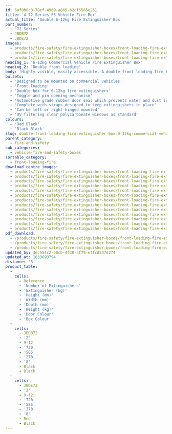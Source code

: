 ```yaml
---
id: 6af0b8c0-78ef-4969-a865-b2cf6565e251
title: '4-72 Series FS Vehicle Fire Box'
actual_title: 'Double 6-12kg Fire Extinguisher Box'
part_number:
  - '72 Series'
  - JBDB72
  - JBDE72
images:
  - products/fire-safety/fire-extinguisher-boxes/front-loading-fire-extinguisher-boxes/72/images-lr/Product_Image_776x776_(518x518_focus_area)-JBDE72_01.jpg
  - products/fire-safety/fire-extinguisher-boxes/front-loading-fire-extinguisher-boxes/72/images-lr/Product_Image_776x776_(518x518_focus_area)-JBDE72_02.jpg
  - products/fire-safety/fire-extinguisher-boxes/front-loading-fire-extinguisher-boxes/72/images-lr/Product_Image_776x776_(518x518_focus_area)-JBDE72_03.jpg
heading_1: '6-12kg Commercial Vehicle Fire Extinguisher Box'
heading_2: 'Double front loading'
body: 'Highly visible, easily accessible. A double front loading fire box for 6-12 kg fire extinguishers. Designed to be mounted on vehicles.'
bullets:
  - 'Designed to be mounted on commercial vehicles'
  - 'Front loading'
  - 'Double box for 6-12kg fire extinguishers'
  - 'Toggle and pin opening mechanism'
  - 'Automotive grade rubber door seal which prevents water and dust ingress'
  - 'Complete with straps designed to keep extinguishers in place'
  - 'Can be left or right hinged mounted'
  - 'UV filtering clear polycarbonate windows as standard'
colours:
  - 'Red Black'
  - 'Black Black'
slug: double-front-loading-fire-extinguisher-box-9-12kg-commercial-vehicle-fs
parent_category:
  - fire-and-safety
sub_categories:
  - vehicle-fire-and-safety-boxes
sortable_category:
  - front-loading-fire
download_centre_images:
  - products/fire-safety/fire-extinguisher-boxes/front-loading-fire-extinguisher-boxes/72/images-hr/JBDE72_001.jpg
  - products/fire-safety/fire-extinguisher-boxes/front-loading-fire-extinguisher-boxes/72/images-hr/JBDE72_002.jpg
  - products/fire-safety/fire-extinguisher-boxes/front-loading-fire-extinguisher-boxes/72/images-hr/JBDE72_003.jpg
  - products/fire-safety/fire-extinguisher-boxes/front-loading-fire-extinguisher-boxes/72/images-hr/JBDE72_004.jpg
  - products/fire-safety/fire-extinguisher-boxes/front-loading-fire-extinguisher-boxes/72/images-hr/JBDE72_005.jpg
  - products/fire-safety/fire-extinguisher-boxes/front-loading-fire-extinguisher-boxes/72/images-hr/JBDE72_006.jpg
  - products/fire-safety/fire-extinguisher-boxes/front-loading-fire-extinguisher-boxes/72/images-hr/JBDE72_007.jpg
  - products/fire-safety/fire-extinguisher-boxes/front-loading-fire-extinguisher-boxes/72/images-hr/JBDE72_04.jpg
  - products/fire-safety/fire-extinguisher-boxes/front-loading-fire-extinguisher-boxes/72/images-hr/JBKE72_001.jpg
  - products/fire-safety/fire-extinguisher-boxes/front-loading-fire-extinguisher-boxes/72/images-hr/JBKE72_002.jpg
  - products/fire-safety/fire-extinguisher-boxes/front-loading-fire-extinguisher-boxes/72/images-hr/JBKE72_003.jpg
  - products/fire-safety/fire-extinguisher-boxes/front-loading-fire-extinguisher-boxes/72/images-hr/JBKE72_004.jpg
  - products/fire-safety/fire-extinguisher-boxes/front-loading-fire-extinguisher-boxes/72/images-hr/JBKE72_005.jpg
pdf_download:
  - /products/fire-safety/fire-extinguisher-boxes/front-loading-fire-extinguisher-boxes/72/images-hr/JBDE72_01.jpg
  - /products/fire-safety/fire-extinguisher-boxes/front-loading-fire-extinguisher-boxes/72/images-hr/JBDE72_02.jpg
  - /products/fire-safety/fire-extinguisher-boxes/front-loading-fire-extinguisher-boxes/72/images-hr/JBDE72_03.jpg
updated_by: 3ec554c2-e8cb-4f28-af79-effcd537d274
updated_at: 1633693794
distance: '3'
product_table:
  -
    cells:
      - Reference
      - 'Number of Extinguishers'
      - 'Extinguisher (kg)'
      - 'Height (mm)'
      - 'Width (mm)'
      - 'Depth (mm)'
      - 'Weight (kg)'
      - 'Door Colour'
      - 'Box Colour'
  -
    cells:
      - JBDB72
      - '2'
      - 9-12
      - '720'
      - '585'
      - '270'
      - '8'
      - Black
      - Black
  -
    cells:
      - JBDE72
      - '2'
      - 9-12
      - '720'
      - '585'
      - '270'
      - '8'
      - Red
      - Black
---
```

